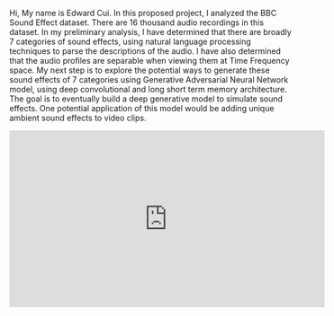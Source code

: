 Hi, My name is Edward Cui. In this proposed project, I analyzed the BBC Sound Effect dataset. There are 16 thousand audio recordings in this dataset.  In my preliminary analysis, I have determined that there are broadly 7 categories of sound effects, using natural language processing techniques to parse the descriptions of the audio. I have also determined that the audio profiles are separable when viewing them at Time Frequency space. My next step is to explore the potential ways to generate these sound effects of 7 categories using Generative Adversarial Neural Network model, using deep convolutional  and long short term memory architecture. The goal is to eventually build a deep generative model to simulate sound effects. One potential application of this model would be adding unique ambient sound effects to video clips.


<iframe width="560" height="315" src="https://www.youtube.com/embed/5ByBWGw6f_E" frameborder="0" allow="accelerometer; autoplay; encrypted-media; gyroscope; picture-in-picture" allowfullscreen></iframe>
